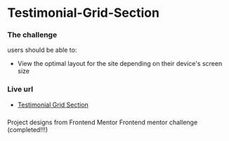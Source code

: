 # Testimonial-Grid-Section

### The challenge
users should be able to:

- View the optimal layout for the site depending on their device's screen size

### Live url
* [Testimonial Grid Section](https://testimonial-grids-section.netlify.app/)

#####
Project designs from Frontend Mentor
Frontend mentor challenge (completed!!!)
